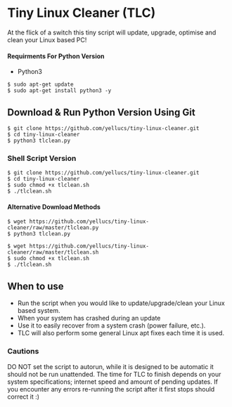 # Tiny Linux Cleaner (TLC)
 At the flick of a switch this tiny script will update, upgrade, optimise and clean your Linux based PC!
 
#### Requirments For Python Version
   * Python3
```
$ sudo apt-get update
$ sudo apt-get install python3 -y
```

## Download & Run Python Version Using Git

```
$ git clone https://github.com/yellucs/tiny-linux-cleaner.git
$ cd tiny-linux-cleaner
$ python3 tlclean.py 
```
### Shell Script Version 
```
$ git clone https://github.com/yellucs/tiny-linux-cleaner.git
$ cd tiny-linux-cleaner
$ sudo chmod +x tlclean.sh
$ ./tlclean.sh
```

#### Alternative Download Methods

```
$ wget https://github.com/yellucs/tiny-linux-cleaner/raw/master/tlclean.py
$ python3 tlclean.py 
```
 
```
$ wget https://github.com/yellucs/tiny-linux-cleaner/raw/master/tlclean.sh
$ sudo chmod +x tlclean.sh
$ ./tlclean.sh
```
## When to use
   * Run the script when you would like to update/upgrade/clean your Linux based system. 
   * When your system has crashed during an update
   * Use it to easily recover from a system crash (power failure, etc.).
   * TLC will also perform some general Linux apt fixes each time it is used.

### Cautions
DO NOT set the script to autorun, while it is designed to be automatic it should not be run unattended. The time for TLC to finish depends on your system specifications; internet speed and amount of pending updates. If you encounter any errors re-running the script after it first stops should correct it :)

